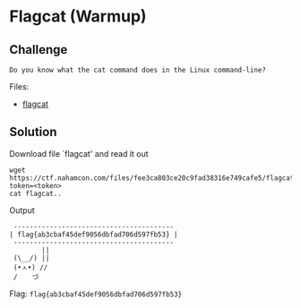 # Flagcat (Warmup)

## Challenge

```
Do you know what the cat command does in the Linux command-line? 
```

Files:
* [flagcat](flagcat)

## Solution


Download file `flagcat' and read it out
```
wget https://ctf.nahamcon.com/files/fee3ca803ce20c9fad38316e749cafe5/flagcat?token=<token>
cat flagcat..
```

Output

```
 ---------------------------------------- 
| flag{ab3cbaf45def9056dbfad706d597fb53} |
 ----------------------------------------
        ||
 (\__/) ||
 (•ㅅ•) //
 / 　 づ
 ```

 Flag: `flag{ab3cbaf45def9056dbfad706d597fb53}`